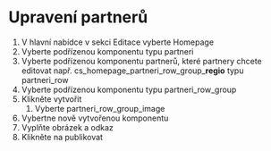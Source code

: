 # Upravení partnerů

1. V hlavní nabídce v sekci Editace vyberte Homepage
2. Vyberte podřízenou komponentu typu partneri
3. Vyberte podřízenou komponentu partnerů, které partnery chcete editovat např. cs\_homepage\_partneri\_row\_group\_**regio** typu partneri_row
4. Vyberte podřízenou komponentu typu partneri_row_group
5. Klikněte vytvořit
    1. Vyberte partneri\_row\_group\_image
6. Vybertne nově vytvořenou komponentu
7. Vyplňte obrázek a odkaz
8. Klikněte na publikovat

